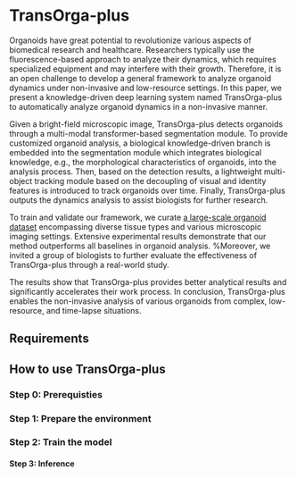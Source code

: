 <h1>TransOrga-plus</h1>

Organoids have great potential to revolutionize various aspects of biomedical research and healthcare. Researchers typically use the fluorescence-based approach to analyze their dynamics, which requires specialized equipment and may interfere with their growth. Therefore, it is an open challenge to develop a general framework to analyze organoid dynamics under non-invasive and low-resource settings. In this paper, we present a knowledge-driven deep learning system named TransOrga-plus to automatically analyze organoid dynamics in a non-invasive manner.

Given a bright-field microscopic image, TransOrga-plus detects organoids through a multi-modal transformer-based segmentation module. To provide customized organoid analysis, a biological knowledge-driven branch is embedded into the segmentation module which integrates biological knowledge, e.g., the morphological characteristics of organoids, into the analysis process. Then, based on the detection results, a lightweight multi-object tracking module based on the decoupling of visual and identity features is introduced to track organoids over time. Finally, TransOrga-plus outputs the dynamics analysis to assist biologists for further research.

To train and validate our framework, we curate [a large-scale organoid dataset](https://github.com/dev-csftan/TransOrga/new/main) encompassing diverse tissue types and various microscopic imaging settings. Extensive experimental results demonstrate that our method outperforms all baselines in organoid analysis. %Moreover, we invited a group of biologists to further evaluate the effectiveness of TransOrga-plus through a real-world study. 

The results show that TransOrga-plus provides better analytical results and significantly accelerates their work process. In conclusion, TransOrga-plus enables the non-invasive analysis of various organoids from complex, low-resource, and time-lapse situations.

<h2>Requirements</h2>

<h2>How to use TransOrga-plus</h2>
<h3>Step 0: Prerequisties</h3>
<h3>Step 1: Prepare the environment</h3>
<h3>Step 2: Train the model</h3>
<h4>Step 3: Inference</h3>
